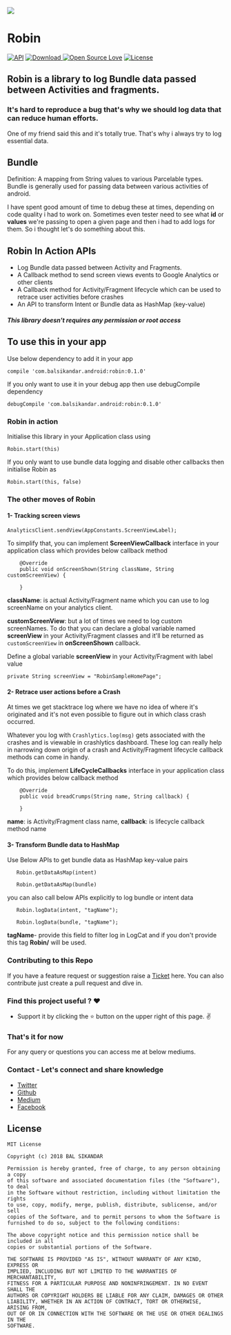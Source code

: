 <img src = https://github.com/balsikandar/Robin/blob/master/assets/robin-img.png>

# Robin

[![API](https://img.shields.io/badge/API-15%2B-brightgreen.svg?style=flat)](https://android-arsenal.com/api?level=15)
[ ![Download](https://api.bintray.com/packages/balsikandarnsit/maven/Robin/images/download.svg) ](https://bintray.com/balsikandarnsit/maven/Robin/_latestVersion)
[![Open Source Love](https://badges.frapsoft.com/os/v1/open-source.svg?v=102)](https://opensource.org/licenses/Apache-2.0)
[![License](https://img.shields.io/badge/license-Apache%202.0-blue.svg)](https://github.com/balsikandar/CrashReporter/blob/master/LICENSE)

## Robin is a library to log Bundle data passed between Activities and fragments.
 
### It's hard to reproduce a bug that's why we should log data that can reduce human efforts. 

One of my friend said this and it's totally true. That's why i always try to log essential data.

## Bundle
Definition: A mapping from String values to various Parcelable types. Bundle is generally used for passing data between various activities of android. 

I have spent good amount of time to debug these at times, depending on code quality i had to work on. Sometimes even tester need to see what **id** or **values** we're passing to open a given page and then i had to add logs for them.
So i thought let's do something about this.


## Robin In Action APIs
- Log Bundle data passed between Activity and Fragments.
- A Callback method to send screen views events to Google Analytics or other clients
- A Callback method for Activity/Fragment lifecycle which can be used to retrace user activities before crashes
- An API to transform Intent or Bundle data as HashMap (key-value)

##### This library doesn't requires any permission or root access

## To use this in your app

Use below dependency to add it in your app

```
compile 'com.balsikandar.android:robin:0.1.0'
```

If you only want to use it in your debug app then use debugCompile dependency

```
debugCompile 'com.balsikandar.android:robin:0.1.0'
```

### Robin in action

Initialise this library in your Application class using

```
Robin.start(this)
```

If you only want to use bundle data logging and disable other callbacks then initialise Robin as

```
Robin.start(this, false)
```

### The other moves of Robin

#### 1- Tracking screen views

```
AnalyticsClient.sendView(AppConstants.ScreenViewLabel);
```
To simplify that, you can implement **ScreenViewCallback** interface in your application class which provides below callback method

```
    @Override
    public void onScreenShown(String className, String customScreenView) {
        
    }
```

**className**: is actual Activity/Fragment name which you can use to log screenName on your analytics client. 

**customScreenView**:  but a lot of times we need to log custom screenNames. To do that you can declare a global variable named **screenView** in your Activity/Fragment classes and it'll be returned as `customScreenView` in **onScreenShown** callback.

Define a global variable **screenView** in your Activity/Fragment with label value
 
 ```
 private String screenView = "RobinSampleHomePage";
 ```

#### 2- Retrace user actions before a Crash

At times we get stacktrace log where we have no idea of where it's originated and it's not even possible to figure out in which class crash occurred. 

Whatever you log with `Crashlytics.log(msg)` gets associated with the crashes and is viewable in crashlytics dashboard.
These log can really help in narrowing down origin of a crash and Activity/Fragment lifecycle callback methods can come in handy.

To do this, implement **LifeCycleCallbacks** interface in your application class which provides below callback method

```
    @Override
    public void breadCrumps(String name, String callback) {
        
    }
```
 
 **name**: is Activity/Fragment class name,
 **callback**: is lifecycle callback method name

#### 3- Transform Bundle data to HashMap

Use Below APIs to get bundle data as HashMap key-value pairs
 
 ```
    Robin.getDataAsMap(intent)
     
    Robin.getDataAsMap(bundle)
 ```
 
 you can also call below APIs explicitly to log bundle or intent data
 
 ```
    Robin.logData(intent, "tagName");
    
    Robin.logData(bundle, "tagName");
 ```
 
 **tagName**- provide this field to filter log in LogCat and if you don't provide this tag **Robin/** will be used.
 
 
### Contributing to this Repo
If you have a feature request or suggestion raise a [Ticket](https://github.com/balsikandar/Robin/issues) here. You can also contribute just create a pull request and dive in.
 
### Find this project useful ? :heart:
* Support it by clicking the :star: button on the upper right of this page. :v:

### That's it for now
For any query or questions you can access me at below mediums.

### Contact - Let's connect and share knowledge
- [Twitter](https://twitter.com/balsikandar)
- [Github](https://github.com/balsikandar)
- [Medium](https://medium.com/@balsikandar.nsit)
- [Facebook](https://www.facebook.com/balsikandar)
 
 ## License
 ```
 MIT License

Copyright (c) 2018 BAL SIKANDAR

Permission is hereby granted, free of charge, to any person obtaining a copy
of this software and associated documentation files (the "Software"), to deal
in the Software without restriction, including without limitation the rights
to use, copy, modify, merge, publish, distribute, sublicense, and/or sell
copies of the Software, and to permit persons to whom the Software is
furnished to do so, subject to the following conditions:

The above copyright notice and this permission notice shall be included in all
copies or substantial portions of the Software.

THE SOFTWARE IS PROVIDED "AS IS", WITHOUT WARRANTY OF ANY KIND, EXPRESS OR
IMPLIED, INCLUDING BUT NOT LIMITED TO THE WARRANTIES OF MERCHANTABILITY,
FITNESS FOR A PARTICULAR PURPOSE AND NONINFRINGEMENT. IN NO EVENT SHALL THE
AUTHORS OR COPYRIGHT HOLDERS BE LIABLE FOR ANY CLAIM, DAMAGES OR OTHER
LIABILITY, WHETHER IN AN ACTION OF CONTRACT, TORT OR OTHERWISE, ARISING FROM,
OUT OF OR IN CONNECTION WITH THE SOFTWARE OR THE USE OR OTHER DEALINGS IN THE
SOFTWARE.
